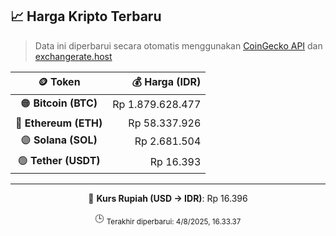 

<!-- HARGA_KRIPTO -->
## 📈 Harga Kripto Terbaru

> Data ini diperbarui secara otomatis menggunakan [CoinGecko API](https://www.coingecko.com/) dan [exchangerate.host](https://exchangerate.host/)

<div align="center">

| 🪙 Token | 💰 Harga (IDR) |
|:------:|---------------:|
| 🟠 **Bitcoin (BTC)**   | Rp 1.879.628.477 |
| 🔵 **Ethereum (ETH)**  | Rp 58.337.926 |
| 🟣 **Solana (SOL)**    | Rp 2.681.504 |
| 🟢 **Tether (USDT)**   | Rp 16.393 |

---

💱 **Kurs Rupiah (USD → IDR)**: Rp 16.396

🕒 <sub>Terakhir diperbarui: 4/8/2025, 16.33.37</sub>

</div>
<!-- /HARGA_KRIPTO -->